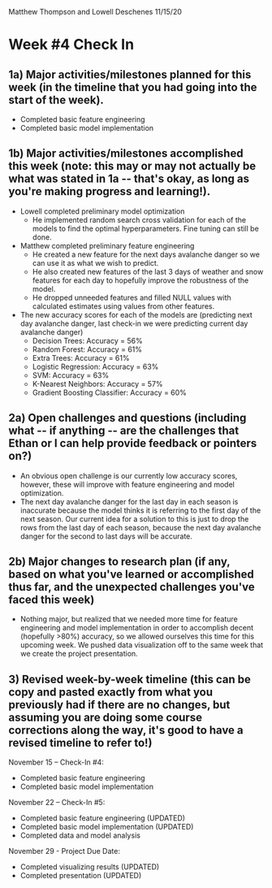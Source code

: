 Matthew Thompson and Lowell Deschenes
11/15/20

# Week #4 Check In

## 1a)  Major activities/milestones planned for this week (in the timeline that you had going into the start of the week).

* Completed basic feature engineering
* Completed basic model implementation


## 1b)  Major activities/milestones accomplished this week (note: this may or may not actually be what was stated in 1a -- that's okay, as long as you're making progress and learning!).

* Lowell completed preliminary model optimization
  * He implemented random search cross validation for each of the models to find the optimal hyperparameters. Fine tuning can still be done.
* Matthew completed preliminary feature engineering
  * He created a new feature for the next days avalanche danger so we can use it as what we wish to predict.
  * He also created new features of the last 3 days of weather and snow features for each day to hopefully improve the robustness of the model.
  * He dropped unneeded features and filled NULL values with calculated estimates using values from other features.
* The new accuracy scores for each of the models are (predicting next day avalanche danger, last check-in we were predicting current day avalanche danger)
  * Decision Trees: Accuracy = 56%
  * Random Forest: Accuracy = 61%
  * Extra Trees: Accuracy = 61%
  * Logistic Regression: Accuracy = 63%
  * SVM: Accuracy = 63%
  * K-Nearest Neighbors: Accuracy = 57%
  * Gradient Boosting Classifier: Accuracy = 60%


## 2a)  Open challenges and questions (including what -- if anything -- are the challenges that Ethan or I can help provide feedback or pointers on?)

* An obvious open challenge is our currently low accuracy scores, however, these will improve with feature engineering and model optimization.
* The next day avalanche danger for the last day in each season is inaccurate because the model thinks it is referring to the first day of the next season. Our current idea for a solution to this is just to drop the rows from the last day of each season, because the next day avalanche danger for the second to last days will be accurate.


## 2b)  Major changes to research plan (if any, based on what you've learned or accomplished thus far, and the unexpected challenges you've faced this week)

* Nothing major, but realized that we needed more time for feature engineering and model implementation in order to accomplish decent (hopefully >80%) accuracy, so we allowed ourselves this time for this upcoming week. We pushed data visualization off to the same week that we create the project presentation.


## 3) Revised week-by-week timeline (this can be copy and pasted exactly from what you previously had if there are no changes, but assuming you are doing some course corrections along the way, it's good to have a revised timeline to refer to!)

November 15 – Check-In #4:
* Completed basic feature engineering
* Completed basic model implementation

November 22 – Check-In #5:
* Completed basic feature engineering (UPDATED)
* Completed basic model implementation (UPDATED)
* Completed data and model analysis

November 29 - Project Due Date:
* Completed visualizing results (UPDATED)
* Completed presentation (UPDATED)
